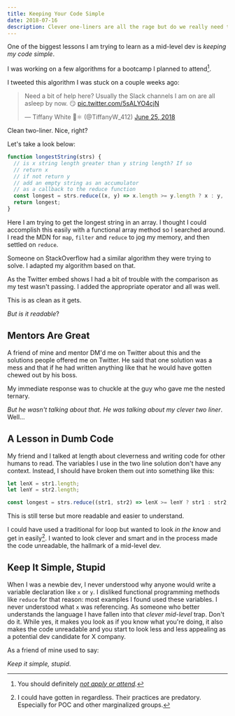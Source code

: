 ```yaml
---
title: Keeping Your Code Simple 
date: 2018-07-16
description: Clever one-liners are all the rage but do we really need them to display how well we can code?
---
```



One of the biggest lessons I am trying to learn as a mid-level dev is *keeping my code simple*.

I was working on a few algorithms for a bootcamp I planned to attend[^1].

I tweeted this algorithm I was stuck on a couple weeks ago:

<blockquote class="twitter-tweet" data-lang="en"><p lang="en" dir="ltr">Need a bit of help here? Usually the Slack channels I am on are all asleep by now. 😏 <a href="https://t.co/5sALYO4cjN">pic.twitter.com/5sALYO4cjN</a></p>&mdash; Tiffany White 🤨⚛️ (@TiffanyW_412) <a href="https://twitter.com/TiffanyW_412/status/1011075530022621184?ref_src=twsrc%5Etfw">June 25, 2018</a></blockquote><script async src="https://platform.twitter.com/widgets.js" charset="utf-8"></script>


Clean two-liner. Nice, right?

Let's take a look below:

```js
function longestString(strs) {
  // is x string length greater than y string length? If so
  // return x
  // if not return y
  // add an empty string as an accumulator
  // as a callback to the reduce function
  const longest = strs.reduce((x, y) => x.length >= y.length ? x : y, '' );
  return longest;
}
```

Here I am trying to get the longest string in an array. I thought I could accomplish this easily with a functional array method so I searched around. I read the MDN for `map`, `filter` and `reduce` to jog my memory, and then settled on `reduce`.

Someone on StackOverflow had a similar algorithm they were trying to solve. I adapted my algorithm based on that.

As the Twitter embed shows I had a bit of trouble with the comparison as my test wasn't passing. I added the appropriate operator and all was well.

This is as clean as it gets.

*But is it readable*?

## Mentors Are Great

A friend of mine and mentor DM'd me on Twitter about this and the solutions people offered me on Twitter. He said that one solution was a mess and that if he had written anything like that he would have gotten chewed out by his boss.

My immediate response was to chuckle at the guy who gave me the nested ternary.

*But he wasn't talking about that. He was talking about my clever two liner*. Well...

## A Lesson in Dumb Code

My friend and I talked at length about cleverness and writing code for other humans to read. The variables I use in the two line solution don't have any context. Instead, I should have broken them out into something like this:

```js
let lenX = str1.length;
let lenY = str2.length;

const longest = strs.reduce((str1, str2) => lenX >= lenY ? str1 : str2, '');
```

This is still terse but more readable and easier to understand.

I could have used a traditional for loop but wanted to look *in the know* and get in easily[^2]. I wanted to look clever and smart and in the process made the code unreadable, the hallmark of a mid-level dev.

## Keep It Simple, Stupid

When I was a newbie dev, I never understood why anyone would write a variable declaration like `x` or `y`. I disliked functional programming methods like `reduce` for that reason: most examples I found used these variables. I never understood what `x` was referencing. As someone who better understands the language I have fallen into that *clever mid-level* trap. Don't do it. While yes, it makes you look as if you know what you're doing, it also makes the code unreadable and you start to look less and less appealing as a potential dev candidate for X company.

As a friend of mine used to say:

*Keep it simple, stupid*.


[^1]: You should definitely *[not apply or attend](https://twitter.com/i/moments/1018709673107746816).*
[^2]: I could have gotten in regardless. Their practices are predatory. Especially for POC and other marginalized groups.
